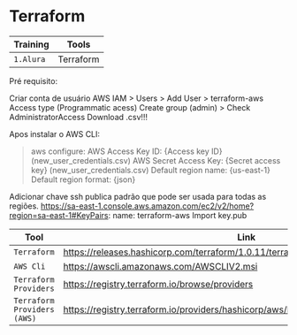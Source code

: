 # Terraform

|Training     |Tools|
|-------------|-----------|
|`1.Alura`| Terraform

Pré requisito:

Criar conta de usuário AWS 
    IAM > Users > Add User > terraform-aws
        Access type (Programmatic acess)
        Create group (admin) > Check AdministratorAccess
        Download .csv!!!

Apos instalar o AWS CLI:
> aws configure: 
    AWS Access Key ID: {Access key ID} (new_user_credentials.csv)
    AWS Secret Access Key: {Secret access key} (new_user_credentials.csv)
    Default region name: {us-east-1}
    Default region format: {json}

Adicionar chave ssh publica padrão que pode ser usada para todas as regiões.
    https://sa-east-1.console.aws.amazon.com/ec2/v2/home?region=sa-east-1#KeyPairs:
    name: terraform-aws
    Import key.pub

|Tool    |Link|
|-------------|-----------|
|`Terraform`| https://releases.hashicorp.com/terraform/1.0.11/terraform_1.0.11_windows_amd64.zip
|`AWS Cli`| https://awscli.amazonaws.com/AWSCLIV2.msi
|`Terraform Providers`| https://registry.terraform.io/browse/providers
|`Terraform Providers (AWS)`| https://registry.terraform.io/providers/hashicorp/aws/latest/docs

